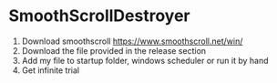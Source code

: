 # SmoothScrollDestroyer
1. Download smoothscroll https://www.smoothscroll.net/win/  
2. Download the file provided in the release section
3. Add my file to startup folder, windows scheduler or run it by hand
4. Get infinite trial
